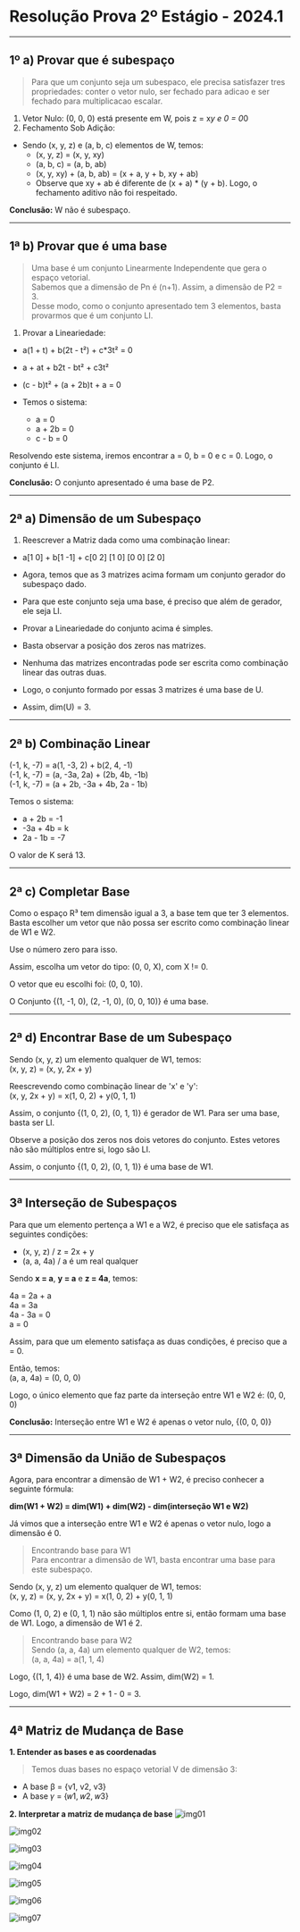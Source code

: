 # Resolução Prova 2º Estágio - 2024.1

---
## 1º a) Provar que é subespaço

> Para que um conjunto seja um subespaco, ele precisa satisfazer tres propriedades: conter o vetor nulo, ser fechado para adicao e ser fechado para multiplicacao escalar.

1. Vetor Nulo:
  (0, 0, 0) está presente em W, pois z = x*y e 0 = 0*0
2. Fechamento Sob Adição:<br>
  - Sendo (x, y, z) e (a, b, c) elementos de W, temos:<br>
    - (x, y, z) = (x, y, xy)<br>
    - (a, b, c) = (a, b, ab)<br>
    - (x, y, xy) + (a, b, ab) = (x + a, y + b, xy + ab)<br>
    - Observe que xy + ab é diferente de (x + a) * (y + b). Logo, o fechamento aditivo não foi respeitado.<br>

**Conclusão:** W não é subespaço.

---
## 1ª b) Provar que é uma base

> Uma base é um conjunto Linearmente Independente que gera o espaço vetorial.<br>
> Sabemos que a dimensão de Pn é (n+1). Assim, a dimensão de P2 = 3.<br>
> Desse modo, como o conjunto apresentado tem 3 elementos, basta provarmos que é um conjunto LI.<br>

1. Provar a Lineariedade:<br>
  - a(1 + t) + b(2t - t²) + c*3t² = 0
  - a + at + b2t - bt² + c3t²
  - (c - b)t² + (a + 2b)t + a = 0

  - Temos o sistema:
    - a = 0
    - a + 2b = 0
    - c - b = 0

  Resolvendo este sistema, iremos encontrar a = 0, b = 0 e c = 0. Logo, o conjunto é LI.

  **Conclusão:** O conjunto apresentado é uma base de P2.

---
## 2ª a) Dimensão de um Subespaço

1. Reescrever a Matriz dada como uma combinação linear:<br>
  - a[1 0] + b[1 -1] + c[0 2]
     [1 0]    [0  0]    [2 0]

  - Agora, temos que as 3 matrizes acima formam um conjunto gerador do subespaço dado.<br>
  - Para que este conjunto seja uma base, é preciso que além de gerador, ele seja LI.<br>
  - Provar a Lineariedade do conjunto acima é simples.<br>
  - Basta observar a posição dos zeros nas matrizes.<br>
  - Nenhuma das matrizes encontradas pode ser escrita como combinação linear das outras duas.<br>
  - Logo, o conjunto formado por essas 3 matrizes é uma base de U.<br>
  - Assim, dim(U) = 3.

---
## 2ª b) Combinação Linear

(-1, k, -7) = a(1, -3, 2) + b(2, 4, -1)<br>
(-1, k, -7) = (a, -3a, 2a) + (2b, 4b, -1b)<br>
(-1, k, -7) = (a + 2b, -3a + 4b, 2a - 1b)<br>

Temos o sistema:

- a + 2b = -1
- -3a + 4b = k
- 2a - 1b = -7

O valor de K será 13.

---
## 2ª c) Completar Base

Como o espaço R³ tem dimensão igual a 3, a base tem que ter 3 elementos.<br>
Basta escolher um vetor que não possa ser escrito como combinação linear de W1 e W2.<br>

Use o número zero para isso.

Assim, escolha um vetor do tipo: (0, 0, X), com X != 0.

O vetor que eu escolhi foi: (0, 0, 10).

O Conjunto {(1, -1, 0), (2, -1, 0), (0, 0, 10)} é uma base.

---
## 2ª d) Encontrar Base de um Subespaço

Sendo (x, y, z) um elemento qualquer de W1, temos:<br>
(x, y, z) = (x, y, 2x + y)

Reescrevendo como combinação linear de 'x' e 'y':<br>
(x, y, 2x + y) = x(1, 0, 2) + y(0, 1, 1)

Assim, o conjunto {(1, 0, 2), (0, 1, 1)} é gerador de W1. Para ser uma base, basta ser LI.

Observe a posição dos zeros nos dois vetores do conjunto. Estes vetores não são múltiplos entre si, logo são LI.

Assim, o conjunto {(1, 0, 2), (0, 1, 1)} é uma base de W1.

---
## 3ª Interseção de Subespaços

Para que um elemento pertença a W1 e a W2, é preciso que ele satisfaça as seguintes condições:

- (x, y, z) / z = 2x + y<br>
- (a, a, 4a) / a é um real qualquer

Sendo **x = a**, **y = a** e **z = 4a**, temos:

4a = 2a + a<br>
4a = 3a<br>
4a - 3a = 0<br>
a = 0

Assim, para que um elemento satisfaça as duas condições, é preciso que a = 0.

Então, temos:<br>
(a, a, 4a) = (0, 0, 0)

Logo, o único elemento que faz parte da interseção entre W1 e W2 é: (0, 0, 0)

**Conclusão:** Interseção entre W1 e W2 é apenas o vetor nulo, {(0, 0, 0)}

---
## 3ª Dimensão da União de Subespaços

Agora, para encontrar a dimensão de W1 + W2, é preciso conhecer a seguinte fórmula:

**dim(W1 + W2) = dim(W1) + dim(W2) - dim(interseção W1 e W2)**

Já vimos que a interseção entre W1 e W2 é apenas o vetor nulo, logo a dimensão é 0.

> Encontrando base para W1<br>
Para encontrar a dimensão de W1, basta encontrar uma base para este subespaço.

Sendo (x, y, z) um elemento qualquer de W1, temos:<br>
(x, y, z) = (x, y, 2x + y) = x(1, 0, 2) + y(0, 1, 1)

Como (1, 0, 2) e (0, 1, 1) não são múltiplos entre si, então formam uma base de W1. Logo, a dimensão de W1 é 2.

> Encontrando base para W2<br>
Sendo (a, a, 4a) um elemento qualquer de W2, temos:<br>
(a, a, 4a) = a(1, 1, 4)

Logo, {(1, 1, 4)} é uma base de W2. Assim, dim(W2) = 1.

Logo, dim(W1 + W2) = 2 + 1 - 0 = 3.

---
## 4ª Matriz de Mudança de Base

**1. Entender as bases e as coordenadas**
> Temos duas bases no espaço vetorial V de dimensão 3:
  - A base β = {v1, v2, v3}
  - A base 𝛾 = {𝑤1, 𝑤2, 𝑤3}

**2. Interpretar a matriz de mudança de base**
![img01](https://github.com/joao-pedro-angelo/AventurasPi/blob/main/imgs/40901.png)

![img02](https://github.com/joao-pedro-angelo/AventurasPi/blob/main/imgs/40902.png)

![img03](https://github.com/joao-pedro-angelo/AventurasPi/blob/main/imgs/40903.png)

![img04](https://github.com/joao-pedro-angelo/AventurasPi/blob/main/imgs/40904.png)

![img05](https://github.com/joao-pedro-angelo/AventurasPi/blob/main/imgs/40905.png)

![img06](https://github.com/joao-pedro-angelo/AventurasPi/blob/main/imgs/40906.png)

![img07](https://github.com/joao-pedro-angelo/AventurasPi/blob/main/imgs/40907.png)
